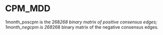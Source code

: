 # CPM_MDD

1month_poscpm is the 268*268 binary matrix of positive consensus edges; 1month_negcpm is 268*268 binary matrix of the negative consensus edges.
